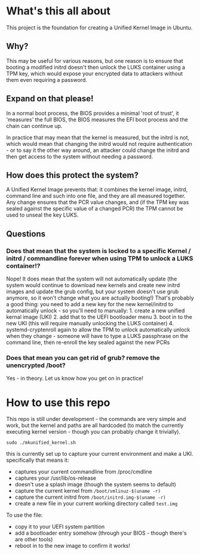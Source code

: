 # What's this all about #
This project is the foundation for creating a Unified Kernel Image in Ubuntu.

## Why? ##
This may be useful for various reasons, but one reason is to ensure that booting a modified initrd doesn't then unlock the LUKS container using a TPM key, which would expose your encrypted data to attackers without them even requiring a password.

## Expand on that please! ##
In a normal boot process, the BIOS provides a minimal 'root of trust', it 'measures' the full BIOS, the BIOS measures the EFI boot process and the chain can continue up.

In practice that may mean that the kernel is measured, but the initrd is not, which would mean that changing the initrd would not require authentication - or to say it the other way around, an attacker could change the initrd and then get access to the system without needing a password.

## How does this protect the system? ##
A Unified Kernel Image prevents that: it combines the kernel image, initrd, command line and such into one file, and they are all measured together.  Any change ensures that the PCR value changes, and (if the TPM key was sealed against the specific value of a changed PCR) the TPM cannot be used to unseal the key LUKS.

## Questions ##
### Does that mean that the system is locked to a specific Kernel / initrd / commandline forever when using TPM to unlock a LUKS container!? ###
Nope!  It does mean that the system will not automatically update (the system would continue to download new kernels and create new initrd images and update the grub config, but your system doesn't use grub anymore, so it won't change what you are actually booting!)
That's probably a good thing: you need to add a new key for the new kernel/initrd to automatically unlock - so you'll need to manually:
    1. create a new unified kernal image (UKI)
    2. add that to the UEFI bootloader menu
    3. boot in to the new UKI (this will require manually unlocking the LUKS container)
    4. systemd-cryptenroll again to allow the TPM to unlock automatically
unlock when they change - someone will have to type a LUKS passphrase on the command line, then re-enroll the key sealed against the new PCRs

### Does that mean you can get rid of grub?  remove the unencrypted /boot? ###
Yes - in theory.  Let us know how you get on in practice!





# How to use this repo #
This repo is still under development - the commands are very simple and work, but the kernel and paths are all hardcoded (to match the currently executing kernel version - though you can probably change it trivially).


```
sudo ./mkunified_kernel.sh
```

this is currently set up to capture your current environment and make a UKI.  specifically that means it:
 - captures your current commandline from /proc/cmdline
 - captures your /usr/lib/os-release
 - doesn't use a splash image (though the system seems to default)
 - capture the current kernel from `/boot/vmlinuz-$(uname -r)`
 - capture the current initrd from `/boot/initrd.img-$(uname -r)`
 - create a new file in your current working directory called `test.img`


To use the file:
 - copy it to your UEFI system partition
 - add a bootloader entry somehow (through your BIOS - though there's are other tools)
 - reboot in to the new image to confirm it works!
